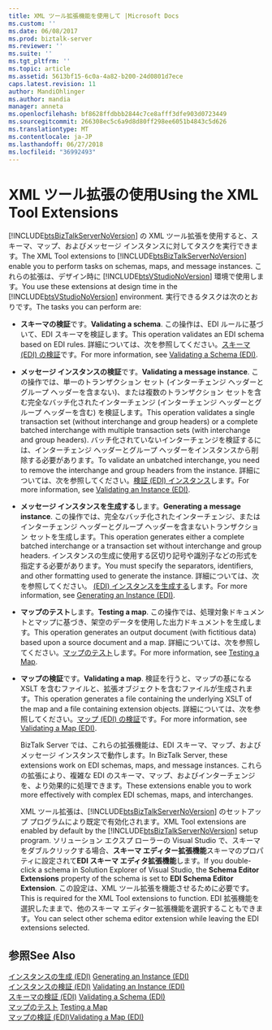 ```yaml
---
title: XML ツール拡張機能を使用して |Microsoft Docs
ms.custom: ''
ms.date: 06/08/2017
ms.prod: biztalk-server
ms.reviewer: ''
ms.suite: ''
ms.tgt_pltfrm: ''
ms.topic: article
ms.assetid: 5613bf15-6c0a-4a82-b200-24d0801d7ece
caps.latest.revision: 11
author: MandiOhlinger
ms.author: mandia
manager: anneta
ms.openlocfilehash: bf8628ffdbbb2844c7ce8afff3dfe903d0723449
ms.sourcegitcommit: 266308ec5c6a9d8d80ff298ee6051b4843c5d626
ms.translationtype: MT
ms.contentlocale: ja-JP
ms.lasthandoff: 06/27/2018
ms.locfileid: "36992493"
---
```

# <a name="using-the-xml-tool-extensions"></a><span data-ttu-id="5a113-102">XML ツール拡張の使用</span><span class="sxs-lookup"><span data-stu-id="5a113-102">Using the XML Tool Extensions</span></span>
<span data-ttu-id="5a113-103">[!INCLUDE[btsBizTalkServerNoVersion](../includes/btsbiztalkservernoversion-md.md)] の XML ツール拡張を使用すると、スキーマ、マップ、およびメッセージ インスタンスに対してタスクを実行できます。</span><span class="sxs-lookup"><span data-stu-id="5a113-103">The XML Tool extensions to [!INCLUDE[btsBizTalkServerNoVersion](../includes/btsbiztalkservernoversion-md.md)] enable you to perform tasks on schemas, maps, and message instances.</span></span> <span data-ttu-id="5a113-104">これらの拡張は、デザイン時に [!INCLUDE[btsVStudioNoVersion](../includes/btsvstudionoversion-md.md)] 環境で使用します。</span><span class="sxs-lookup"><span data-stu-id="5a113-104">You use these extensions at design time in the [!INCLUDE[btsVStudioNoVersion](../includes/btsvstudionoversion-md.md)] environment.</span></span> <span data-ttu-id="5a113-105">実行できるタスクは次のとおりです。</span><span class="sxs-lookup"><span data-stu-id="5a113-105">The tasks you can perform are:</span></span>  
  
- <span data-ttu-id="5a113-106">**スキーマの検証**です。</span><span class="sxs-lookup"><span data-stu-id="5a113-106">**Validating a schema**.</span></span> <span data-ttu-id="5a113-107">この操作は、EDI ルールに基づいて、EDI スキーマを検証します。</span><span class="sxs-lookup"><span data-stu-id="5a113-107">This operation validates an EDI schema based on EDI rules.</span></span> <span data-ttu-id="5a113-108">詳細については、次を参照してください。[スキーマ (EDI) の検証](../core/validating-a-schema-edi.md)です。</span><span class="sxs-lookup"><span data-stu-id="5a113-108">For more information, see [Validating a Schema (EDI)](../core/validating-a-schema-edi.md).</span></span>  
  
- <span data-ttu-id="5a113-109">**メッセージ インスタンスの検証**です。</span><span class="sxs-lookup"><span data-stu-id="5a113-109">**Validating a message instance**.</span></span> <span data-ttu-id="5a113-110">この操作では、単一のトランザクション セット (インターチェンジ ヘッダーとグループ ヘッダーを含まない)、または複数のトランザクション セットを含む完全なバッチ化されたインターチェンジ (インターチェンジ ヘッダーとグループ ヘッダーを含む) を検証します。</span><span class="sxs-lookup"><span data-stu-id="5a113-110">This operation validates a single transaction set (without interchange and group headers) or a complete batched interchange with multiple transaction sets (with interchange and group headers).</span></span> <span data-ttu-id="5a113-111">バッチ化されていないインターチェンジを検証するには、インターチェンジ ヘッダーとグループ ヘッダーをインスタンスから削除する必要があります。</span><span class="sxs-lookup"><span data-stu-id="5a113-111">To validate an unbatched interchange, you need to remove the interchange and group headers from the instance.</span></span> <span data-ttu-id="5a113-112">詳細については、次を参照してください。[検証 (EDI) インスタンス](../core/validating-an-instance-edi.md)します。</span><span class="sxs-lookup"><span data-stu-id="5a113-112">For more information, see [Validating an Instance (EDI)](../core/validating-an-instance-edi.md).</span></span>  
  
- <span data-ttu-id="5a113-113">**メッセージ インスタンスを生成する**します。</span><span class="sxs-lookup"><span data-stu-id="5a113-113">**Generating a message instance**.</span></span> <span data-ttu-id="5a113-114">この操作では、完全なバッチ化されたインターチェンジ、またはインターチェンジ ヘッダーとグループ ヘッダーを含まないトランザクション セットを生成します。</span><span class="sxs-lookup"><span data-stu-id="5a113-114">This operation generates either a complete batched interchange or a transaction set without interchange and group headers.</span></span> <span data-ttu-id="5a113-115">インスタンスの生成に使用する区切り記号や識別子などの形式を指定する必要があります。</span><span class="sxs-lookup"><span data-stu-id="5a113-115">You must specify the separators, identifiers, and other formatting used to generate the instance.</span></span> <span data-ttu-id="5a113-116">詳細については、次を参照してください。 [(EDI) インスタンスを生成する](../core/generating-an-instance-edi.md)します。</span><span class="sxs-lookup"><span data-stu-id="5a113-116">For more information, see [Generating an Instance (EDI)](../core/generating-an-instance-edi.md).</span></span>  
  
- <span data-ttu-id="5a113-117">**マップのテスト**します。</span><span class="sxs-lookup"><span data-stu-id="5a113-117">**Testing a map**.</span></span> <span data-ttu-id="5a113-118">この操作では、処理対象ドキュメントとマップに基づき、架空のデータを使用した出力ドキュメントを生成します。</span><span class="sxs-lookup"><span data-stu-id="5a113-118">This operation generates an output document (with fictitious data) based upon a source document and a map.</span></span> <span data-ttu-id="5a113-119">詳細については、次を参照してください。[マップのテスト](../core/testing-a-map.md)します。</span><span class="sxs-lookup"><span data-stu-id="5a113-119">For more information, see [Testing a Map](../core/testing-a-map.md).</span></span>  
  
- <span data-ttu-id="5a113-120">**マップの検証**です。</span><span class="sxs-lookup"><span data-stu-id="5a113-120">**Validating a map**.</span></span> <span data-ttu-id="5a113-121">検証を行うと、マップの基になる XSLT を含むファイルと、拡張オブジェクトを含むファイルが生成されます。</span><span class="sxs-lookup"><span data-stu-id="5a113-121">This operation generates a file containing the underlying XSLT of the map and a file containing extension objects.</span></span> <span data-ttu-id="5a113-122">詳細については、次を参照してください。[マップ (EDI) の検証](../core/validating-a-map-edi.md)です。</span><span class="sxs-lookup"><span data-stu-id="5a113-122">For more information, see [Validating a Map (EDI)](../core/validating-a-map-edi.md).</span></span>  
  
  <span data-ttu-id="5a113-123">BizTalk Server では、これらの拡張機能は、EDI スキーマ、マップ、およびメッセージ インスタンスで動作します。</span><span class="sxs-lookup"><span data-stu-id="5a113-123">In BizTalk Server, these extensions work on EDI schemas, maps, and message instances.</span></span> <span data-ttu-id="5a113-124">これらの拡張により、複雑な EDI のスキーマ、マップ、およびインターチェンジを、より効果的に処理できます。</span><span class="sxs-lookup"><span data-stu-id="5a113-124">These extensions enable you to work more effectively with complex EDI schemas, maps, and interchanges.</span></span>  
  
  <span data-ttu-id="5a113-125">XML ツール拡張は、[!INCLUDE[btsBizTalkServerNoVersion](../includes/btsbiztalkservernoversion-md.md)] のセットアップ プログラムにより既定で有効化されます。</span><span class="sxs-lookup"><span data-stu-id="5a113-125">XML Tool extensions are enabled by default by the [!INCLUDE[btsBizTalkServerNoVersion](../includes/btsbiztalkservernoversion-md.md)] setup program.</span></span> <span data-ttu-id="5a113-126">ソリューション エクスプ ローラーの Visual Studio で、スキーマをダブルクリックする場合、**スキーマ エディター拡張機能**スキーマのプロパティに設定されて**EDI スキーマ エディタ拡張機能**します。</span><span class="sxs-lookup"><span data-stu-id="5a113-126">If you double-click a schema in Solution Explorer of Visual Studio, the **Schema Editor Extensions** property of the schema is set to **EDI Schema Editor Extension**.</span></span> <span data-ttu-id="5a113-127">この設定は、XML ツール拡張を機能させるために必要です。</span><span class="sxs-lookup"><span data-stu-id="5a113-127">This is required for the XML Tool extensions to function.</span></span> <span data-ttu-id="5a113-128">EDI 拡張機能を選択したままで、他のスキーマ エディター拡張機能を選択することもできます。</span><span class="sxs-lookup"><span data-stu-id="5a113-128">You can select other schema editor extension while leaving the EDI extensions selected.</span></span>  
  
## <a name="see-also"></a><span data-ttu-id="5a113-129">参照</span><span class="sxs-lookup"><span data-stu-id="5a113-129">See Also</span></span>  
 <span data-ttu-id="5a113-130">[インスタンスの生成 (EDI)](../core/generating-an-instance-edi.md) </span><span class="sxs-lookup"><span data-stu-id="5a113-130">[Generating an Instance (EDI)](../core/generating-an-instance-edi.md) </span></span>  
 <span data-ttu-id="5a113-131">[インスタンスの検証 (EDI)](../core/validating-an-instance-edi.md) </span><span class="sxs-lookup"><span data-stu-id="5a113-131">[Validating an Instance (EDI)](../core/validating-an-instance-edi.md) </span></span>  
 <span data-ttu-id="5a113-132">[スキーマの検証 (EDI)](../core/validating-a-schema-edi.md) </span><span class="sxs-lookup"><span data-stu-id="5a113-132">[Validating a Schema (EDI)](../core/validating-a-schema-edi.md) </span></span>  
 <span data-ttu-id="5a113-133">[マップのテスト](../core/testing-a-map.md) </span><span class="sxs-lookup"><span data-stu-id="5a113-133">[Testing a Map](../core/testing-a-map.md) </span></span>  
 [<span data-ttu-id="5a113-134">マップの検証 (EDI)</span><span class="sxs-lookup"><span data-stu-id="5a113-134">Validating a Map (EDI)</span></span>](../core/validating-a-map-edi.md)